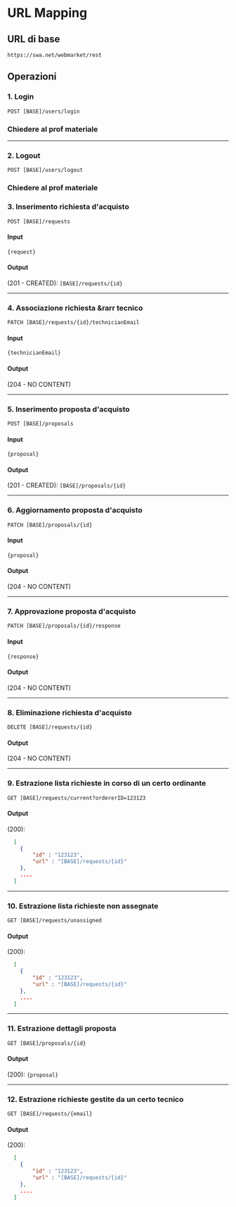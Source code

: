 # URL Mapping

## URL di base
`https://swa.net/webmarket/rest`

## Operazioni

### 1. Login

`POST [BASE]/users/login`

### Chiedere al prof materiale

-------------------------------------------------

### 2. Logout

`POST [BASE]/users/logout`

### Chiedere al prof materiale

### 3. Inserimento richiesta d'acquisto

`POST [BASE]/requests`

#### Input

`{request}`

#### Output

(201 - CREATED): `[BASE]/requests/{id}`

-------------------------------------------------

### 4. Associazione richiesta &rarr tecnico

`PATCH [BASE]/requests/{id}/technicianEmail`

#### Input

`{technicianEmail}`

#### Output

(204 - NO CONTENT)

--------------------------------------------------

### 5. Inserimento proposta d'acquisto

`POST [BASE]/proposals`

#### Input

`{proposal}`

#### Output

(201 - CREATED): `[BASE]/proposals/{id}`

--------------------------------------------------

### 6. Aggiornamento proposta d'acquisto

`PATCH [BASE]/proposals/{id}`

#### Input

`{proposal}`

#### Output

(204 - NO CONTENT)

--------------------------------------------------

### 7. Approvazione proposta d'acquisto

`PATCH [BASE]/proposals/{id}/response`

#### Input

`{response}`

#### Output

(204 - NO CONTENT)

--------------------------------------------------

### 8. Eliminazione richiesta d'acquisto

`DELETE [BASE]/requests/{id}`

#### Output

(204 - NO CONTENT)

--------------------------------------------------

### 9. Estrazione lista richieste in corso di un certo ordinante

`GET [BASE]/requests/current?ordererID=123123`

#### Output

(200):

```json
  [
	{ 
		"id" : "123123", 
		"url" : "[BASE]/requests/{id}"
	},
    ....    
  ]
```

--------------------------------------------------

### 10. Estrazione lista richieste non assegnate

`GET [BASE]/requests/unassigned`

#### Output

(200):

```json
  [
	{ 
		"id" : "123123", 
		"url" : "[BASE]/requests/{id}"
	},
    ....    
  ]
```

--------------------------------------------------

### 11. Estrazione dettagli proposta

`GET [BASE]/proposals/{id}`

#### Output

(200): `{proposal}`

--------------------------------------------------

### 12. Estrazione richieste gestite da un certo tecnico

`GET [BASE]/requests/{email}`

#### Output

(200):

```json
  [
	{ 
		"id" : "123123", 
		"url" : "[BASE]/requests/{id}"
	},
    ....    
  ]
```


















